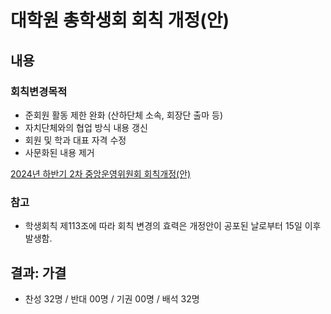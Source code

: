 대학원 총학생회 회칙 개정(안)
===

## 내용
### 회칙변경목적

- 준회원 활동 제한 완화 (산하단체 소속, 회장단 출마 등)
- 자치단체와의 협업 방식 내용 갱신
- 회원 및 학과 대표 자격 수정
- 사문화된 내용 제거

[2024년 하반기 2차 중앙운영위원회 회칙개정(안)](https://docs.google.com/spreadsheets/d/1rxm9UOzzkwZ0dMo0z4ZTePqyuxRsNKWlKCRFYM70crI/edit?gid=0#gid=0)

### 참고
 - 학생회칙 제113조에 따라 회칙 변경의 효력은 개정안이 공포된 날로부터 15일 이후 발생함.

## 결과: 가결
- 찬성 32명 / 반대 00명 / 기권 00명 / 배석 32명
